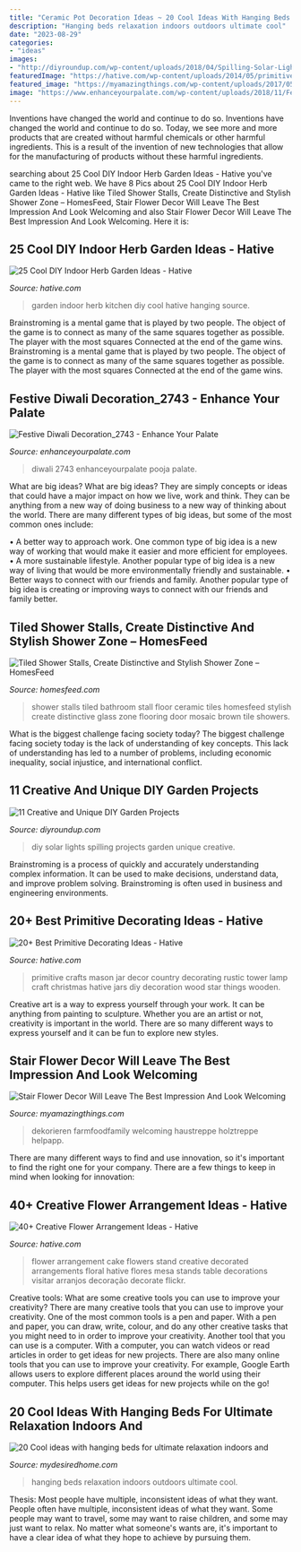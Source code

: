```yaml
---
title: "Ceramic Pot Decoration Ideas ~ 20 Cool Ideas With Hanging Beds For Ultimate Relaxation Indoors And"
description: "Hanging beds relaxation indoors outdoors ultimate cool"
date: "2023-08-29"
categories:
- "ideas"
images:
- "http://diyroundup.com/wp-content/uploads/2018/04/Spilling-Solar-Lights.jpg"
featuredImage: "https://hative.com/wp-content/uploads/2014/05/primitive-decorating-ideas/13-primitive-mason-jar-tower.jpg"
featured_image: "https://myamazingthings.com/wp-content/uploads/2017/05/stairs-flowers-8-.jpg"
image: "https://www.enhanceyourpalate.com/wp-content/uploads/2018/11/Festive-Diwali-Decoration_2743-e1570835965867.jpeg"
---
```



Inventions have changed the world and continue to do so.
Inventions have changed the world and continue to do so. Today, we see more and more products that are created without harmful chemicals or other harmful ingredients. This is a result of the invention of new technologies that allow for the manufacturing of products without these harmful ingredients.

	

		
searching about 25 Cool DIY Indoor Herb Garden Ideas - Hative you've came to the right web. We have 8 Pics about 25 Cool DIY Indoor Herb Garden Ideas - Hative like Tiled Shower Stalls, Create Distinctive and Stylish Shower Zone – HomesFeed, Stair Flower Decor Will Leave The Best Impression And Look Welcoming and also Stair Flower Decor Will Leave The Best Impression And Look Welcoming. Here it is:
		
    
## 25 Cool DIY Indoor Herb Garden Ideas - Hative

<img loading=lazy src="http://hative.com/wp-content/uploads/2014/11/indoor-garden/21-gutters-repurposed-herbs.jpg" onerror="this.onerror=null;this.src='https://tse4.mm.bing.net/th?id=OIP.VWcuvKHQr5CVt4UpR_zrDQHaKG&amp;pid=15.1';" alt="25 Cool DIY Indoor Herb Garden Ideas - Hative">

_Source: hative.com_

>garden indoor herb kitchen diy cool hative hanging source. 

	

Brainstroming is a mental game that is played by two people. The object of the game is to connect as many of the same squares together as possible. The player with the most squares Connected at the end of the game wins. Brainstroming is a mental game that is played by two people. The object of the game is to connect as many of the same squares together as possible. The player with the most squares Connected at the end of the game wins.

    
## Festive Diwali Decoration_2743 - Enhance Your Palate

<img loading=lazy src="https://www.enhanceyourpalate.com/wp-content/uploads/2018/11/Festive-Diwali-Decoration_2743-e1570835965867.jpeg" onerror="this.onerror=null;this.src='https://tse1.mm.bing.net/th?id=OIP.15QdiO2k8lMxz-3vb1CRagHaJ4&amp;pid=15.1';" alt="Festive Diwali Decoration_2743 - Enhance Your Palate">

_Source: enhanceyourpalate.com_

>diwali 2743 enhanceyourpalate pooja palate. 

	

What are big ideas?
What are big ideas? They are simply concepts or ideas that could have a major impact on how we live, work and think. They can be anything from a new way of doing business to a new way of thinking about the world.
There are many different types of big ideas, but some of the most common ones include: 

• A better way to approach work. One common type of big idea is a new way of working that would make it easier and more efficient for employees. 
• A more sustainable lifestyle. Another popular type of big idea is a new way of living that would be more environmentally friendly and sustainable. 
• Better ways to connect with our friends and family. Another popular type of big idea is creating or improving ways to connect with our friends and family better.

    
## Tiled Shower Stalls, Create Distinctive And Stylish Shower Zone – HomesFeed

<img loading=lazy src="https://homesfeed.com/wp-content/uploads/2015/04/mosaic-tiles-shower-floor-system-with-black-tiles-decoration-brown-marble-shower-wall-a-frameless-glass-door-shower-space-brown-ceramic-tiles-flooring-for-bathroom.jpg" onerror="this.onerror=null;this.src='https://tse3.mm.bing.net/th?id=OIP.nbDN8ra5Ptf4Ymd4bCq34AHaJ3&amp;pid=15.1';" alt="Tiled Shower Stalls, Create Distinctive and Stylish Shower Zone – HomesFeed">

_Source: homesfeed.com_

>shower stalls tiled bathroom stall floor ceramic tiles homesfeed stylish create distinctive glass zone flooring door mosaic brown tile showers. 

	

What is the biggest challenge facing society today?
The biggest challenge facing society today is the lack of understanding of key concepts. This lack of understanding has led to a number of problems, including economic inequality, social injustice, and international conflict.

    
## 11 Creative And Unique DIY Garden Projects

<img loading=lazy src="http://diyroundup.com/wp-content/uploads/2018/04/Spilling-Solar-Lights.jpg" onerror="this.onerror=null;this.src='https://tse3.mm.bing.net/th?id=OIP.qh7wz_64tzpb2TR-MCwFzgHaJ-&amp;pid=15.1';" alt="11 Creative and Unique DIY Garden Projects">

_Source: diyroundup.com_

>diy solar lights spilling projects garden unique creative. 

	

Brainstroming is a process of quickly and accurately understanding complex information. It can be used to make decisions, understand data, and improve problem solving. Brainstroming is often used in business and engineering environments.

    
## 20+ Best Primitive Decorating Ideas - Hative

<img loading=lazy src="https://hative.com/wp-content/uploads/2014/05/primitive-decorating-ideas/13-primitive-mason-jar-tower.jpg" onerror="this.onerror=null;this.src='https://tse1.mm.bing.net/th?id=OIP.vhDe8qGdeoYJ6vOy_MOoVQHaJ4&amp;pid=15.1';" alt="20+ Best Primitive Decorating Ideas - Hative">

_Source: hative.com_

>primitive crafts mason jar decor country decorating rustic tower lamp craft christmas hative jars diy decoration wood star things wooden. 

	

Creative art is a way to express yourself through your work. It can be anything from painting to sculpture. Whether you are an artist or not, creativity is important in the world. There are so many different ways to express yourself and it can be fun to explore new styles.

    
## Stair Flower Decor Will Leave The Best Impression And Look Welcoming

<img loading=lazy src="https://myamazingthings.com/wp-content/uploads/2017/05/stairs-flowers-8-.jpg" onerror="this.onerror=null;this.src='https://tse2.mm.bing.net/th?id=OIP.JjB-ggBPLpb7agpos_qTJAHaJ3&amp;pid=15.1';" alt="Stair Flower Decor Will Leave The Best Impression And Look Welcoming">

_Source: myamazingthings.com_

>dekorieren farmfoodfamily welcoming haustreppe holztreppe helpapp. 

	

There are many different ways to find and use innovation, so it's important to find the right one for your company. There are a few things to keep in mind when looking for innovation: 

    
## 40+ Creative Flower Arrangement Ideas - Hative

<img loading=lazy src="https://hative.com/wp-content/uploads/2014/02/flower-ideas/cake-stand-decorated-with-flowers-21.jpg" onerror="this.onerror=null;this.src='https://tse2.mm.bing.net/th?id=OIP.dEU7x7ho6yYDenJ_9_2QVwHaLG&amp;pid=15.1';" alt="40+ Creative Flower Arrangement Ideas - Hative">

_Source: hative.com_

>flower arrangement cake flowers stand creative decorated arrangements floral hative flores mesa stands table decorations visitar arranjos decoração decorate flickr. 

	

Creative tools: What are some creative tools you can use to improve your creativity?
There are many creative tools that you can use to improve your creativity. One of the most common tools is a pen and paper. With a pen and paper, you can draw, write, colour, and do any other creative tasks that you might need to in order to improve your creativity. Another tool that you can use is a computer. With a computer, you can watch videos or read articles in order to get ideas for new projects. There are also many online tools that you can use to improve your creativity. For example, Google Earth allows users to explore different places around the world using their computer. This helps users get ideas for new projects while on the go!

    
## 20 Cool Ideas With Hanging Beds For Ultimate Relaxation Indoors And

<img loading=lazy src="https://mydesiredhome.com/wp-content/uploads/2017/08/ideas-with-hanging-beds1-17.jpg" onerror="this.onerror=null;this.src='https://tse2.mm.bing.net/th?id=OIP.Ot0W8OY_hBVXdr21N0RxEwHaIw&amp;pid=15.1';" alt="20 Cool ideas with hanging beds for ultimate relaxation indoors and">

_Source: mydesiredhome.com_

>hanging beds relaxation indoors outdoors ultimate cool. 

	

Thesis: Most people have multiple, inconsistent ideas of what they want.
People often have multiple, inconsistent ideas of what they want. Some people may want to travel, some may want to raise children, and some may just want to relax. No matter what someone's wants are, it's important to have a clear idea of what they hope to achieve by pursuing them.

